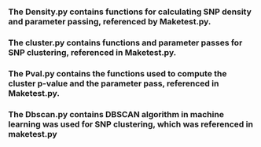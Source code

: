 ### The Density.py contains functions for calculating SNP density and parameter passing, referenced by Maketest.py.
### The cluster.py contains functions and parameter passes for SNP clustering, referenced in Maketest.py.
### The Pval.py contains the functions used to compute the cluster p-value and the parameter pass, referenced in Maketest.py.
### The Dbscan.py contains DBSCAN algorithm in machine learning was used for SNP clustering, which was referenced in maketest.py

